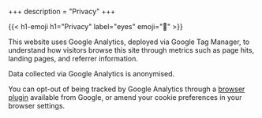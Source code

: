 +++
description = "Privacy"
+++

{{< h1-emoji h1="Privacy" label="eyes" emoji="👀" >}}

This website uses Google Analytics, deployed via Google Tag Manager, to understand how visitors browse this site through metrics such as page hits, landing pages, and referrer information.

Data collected via Google Analytics is anonymised.

You can opt-out of being tracked by Google Analytics through a <a href="https://tools.google.com/dlpage/gaoptout" target="_blank">browser plugin</a> available from Google, or amend your cookie preferences in your browser settings.